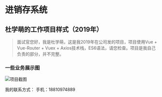 # 进销存系统
## 杜学萌的工作项目样式（2019年）

> 面试官您好，我是杜学萌，这是我2019年在公司发的项目，项目使用Vue + Vue-Router + Vuex + Axios技术栈，ES6语法，请您检查。项目是我自己负责的部分，并不完整。

### 一些业务展示图
![项目截图](https://raw.githubusercontent.com/shaoshanhuan/kl_jxc/master/_docs/video_2019-09-16_164641%5B00_00_06--00_00_26%5D.gif)

我的联系方式：
手机：18810974889